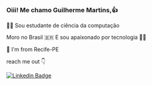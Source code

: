 ### Oiii! Me chamo Guilherme Martins,👍

👨‍🎓 Sou estudante de ciência da computação

Moro no Brasil 🇧🇷 E sou apaixonado por tecnologia 👨‍💻

📍 I'm from Recife-PE
 
reach me out 👇

[![Linkedin Badge](https://img.shields.io/badge/-LinkedIn-blue?style=flat-square&logo=Linkedin&logoColor=white&link=https://www.linkedin.com/in/guilherme-martins-976096162/)](https://www.linkedin.com/in/guilherme-martins-97609612/) 

